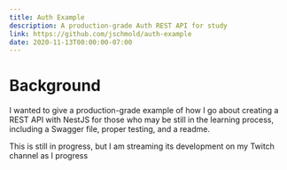 ```yaml
---
title: Auth Example
description: A production-grade Auth REST API for study
link: https://github.com/jschmold/auth-example
date: 2020-11-13T00:00:00-07:00
---
```


# Background

I wanted to give a production-grade example of how I go about creating a REST API with NestJS for those who may be still in the learning process, including a Swagger file, proper testing, and a readme.

This is still in progress, but I am streaming its development on my Twitch channel as I progress
